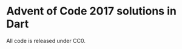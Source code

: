 Advent of Code 2017 solutions in Dart
=====================================
All code is released under CC0.